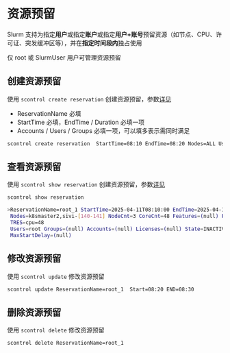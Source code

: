 # 资源预留

Slurm 支持为指定**用户**或指定**账户**或指定**用户+账号**预留资源（如节点、CPU、许可证、突发缓冲区等），并在**指定时间段内**独占使用

<warning>仅  root 或 SlurmUser 用户可管理资源预留</warning>



## 创建资源预留

使用 `scontrol create reservation` 创建资源预留，参数<a href="scontrol.md#reservation-params">详见</a>

- ReservationName 必填
- StartTime 必填，EndTime / Duration 必填一项
- Accounts / Users / Groups 必填一项，可以填多表示需同时满足

```bash
scontrol create reservation  StartTime=08:10 EndTime=08:20 Nodes=ALL Users=root
```



## 查看资源预留

使用 `scontrol show reservation` 创建资源预留，参数<a href="scontrol.md#reservation-params">详见</a>

```bash
scontrol show reservation 

>ReservationName=root_1 StartTime=2025-04-11T08:10:00 EndTime=2025-04-11T08:20:00 Duration=00:10:00
 Nodes=k8smaster2,sivi-[140-141] NodeCnt=3 CoreCnt=48 Features=(null) PartitionName=(null)  Flags=SPEC_NODES,ALL_NODES
 TRES=cpu=48
 Users=root Groups=(null) Accounts=(null) Licenses=(null) State=INACTIVE BurstBuffer=(null)
 MaxStartDelay=(null)
```



## 修改资源预留

使用 `scontrol update` 修改资源预留

```bash
scontrol update ReservationName=root_1  Start=08:20 END=08:30
```



## 删除资源预留

使用 `scontrol delete` 修改资源预留

```bash
scontrol delete ReservationName=root_1
```
